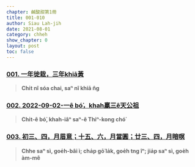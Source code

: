 ```yaml
---
chapter: 鹹酸甜第1冊
title: 001-010
author: Siau Lah-jih
date: 2021-08-01
category: chheh
show_chapter: 0
layout: post
toc: false
---
```


### [001. 一年徙栽，三年khiā黃](09-01.html)
> **Chi̍t nî sóa chai, saⁿ nî khiā n̂g**

### [002. 2022-09-02-一ê bó͘，khah贏三ê天公祖](09-02.html)
> **Chi̍t-ê bó͘, khah-iâⁿ saⁿ-ê Thiⁿ-kong chó͘**

### [003. 初三、四，月眉意；十五、六，月當圓；廿三、四，月暗暝](09-05.html)
>**Chhe saⁿ sì, goe̍h-bâi ì; cha̍p gō͘ la̍k, goe̍h tng îⁿ; jia̍p saⁿ sì, goe̍h àm-mê**
